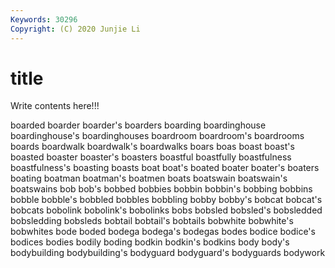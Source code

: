 ```yaml
---
Keywords: 30296
Copyright: (C) 2020 Junjie Li
---
```


# title

Write contents here!!!
 
boarded
boarder 
boarder's 
boarders 
boarding 
boardinghouse 
boardinghouse's 
boardinghouses 
boardroom 
boardroom's 
boardrooms
boards 
boardwalk 
boardwalk's 
boardwalks 
boars 
boas 
boast 
boast's 
boasted 
boaster
boaster's 
boasters 
boastful 
boastfully 
boastfulness 
boastfulness's 
boasting 
boasts 
boat 
boat's
boated 
boater 
boater's 
boaters 
boating 
boatman 
boatman's 
boatmen 
boats 
boatswain
boatswain's 
boatswains 
bob 
bob's 
bobbed 
bobbies 
bobbin 
bobbin's 
bobbing 
bobbins
bobble 
bobble's 
bobbled 
bobbles 
bobbling 
bobby 
bobby's 
bobcat 
bobcat's 
bobcats
bobolink 
bobolink's 
bobolinks 
bobs 
bobsled 
bobsled's 
bobsledded 
bobsledding 
bobsleds 
bobtail
bobtail's 
bobtails 
bobwhite 
bobwhite's 
bobwhites 
bode 
boded 
bodega 
bodega's 
bodegas
bodes 
bodice 
bodice's 
bodices 
bodies 
bodily 
boding 
bodkin 
bodkin's 
bodkins
body 
body's 
bodybuilding 
bodybuilding's 
bodyguard 
bodyguard's 
bodyguards 
bodywork 
